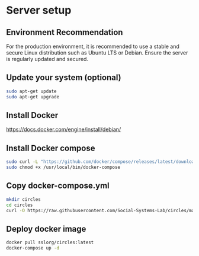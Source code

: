 # Server setup

## Environment Recommendation

For the production environment, it is recommended to use a stable and secure Linux distribution such as Ubuntu LTS or Debian. Ensure the server is regularly updated and secured.

## Update your system (optional)

```bash
sudo apt-get update
sudo apt-get upgrade
```

## Install Docker

https://docs.docker.com/engine/install/debian/

## Install Docker compose

```bash
sudo curl -L "https://github.com/docker/compose/releases/latest/download/docker-compose-$(uname -s)-$(uname -m)" -o /usr/local/bin/docker-compose
sudo chmod +x /usr/local/bin/docker-compose
```

## Copy docker-compose.yml

```bash
mkdir circles
cd circles
curl -O https://raw.githubusercontent.com/Social-Systems-Lab/circles/main/circles/docker-compose.yml
```

## Deploy docker image

```bash
docker pull sslorg/circles:latest
docker-compose up -d
```

